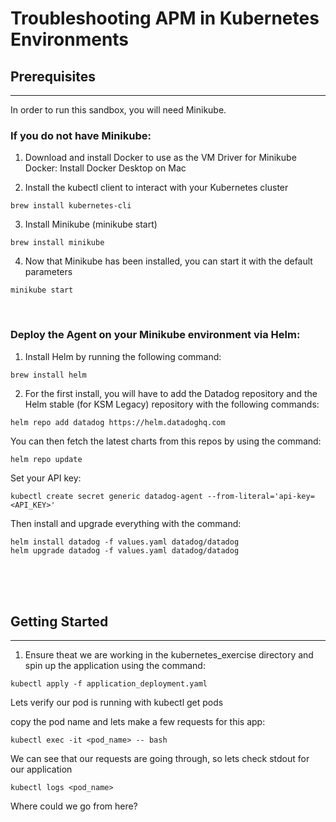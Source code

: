 # Troubleshooting APM in Kubernetes Environments

## Prerequisites
---

In order to run this sandbox, you will need Minikube.

### If you do not have Minikube:
1. Download and install Docker to use as the VM Driver for Minikube
Docker: Install Docker Desktop on Mac

2. Install the kubectl client to interact with your Kubernetes cluster

```
brew install kubernetes-cli
```
3. Install Minikube (minikube start)
```
brew install minikube
```
4. Now that Minikube has been installed, you can start it with the default parameters
```
minikube start
```
<br/> 

### Deploy the Agent on your Minikube environment via Helm:

1. Install Helm by running the following command:

```
brew install helm
```

2. For the first install, you will have to add the Datadog repository and the Helm stable (for KSM Legacy) repository with the following commands:

```
helm repo add datadog https://helm.datadoghq.com
```
You can then fetch the latest charts from this repos by using the command:

```
helm repo update
```

Set your API key: 
```
kubectl create secret generic datadog-agent --from-literal='api-key=<API_KEY>'
```

Then install and upgrade everything with the command:
```
helm install datadog -f values.yaml datadog/datadog
helm upgrade datadog -f values.yaml datadog/datadog
```

<br/> 
<br/> 
<br/> 

## Getting Started
---
1. Ensure theat we are working in the kubernetes_exercise directory and spin up the application using the command:
```
kubectl apply -f application_deployment.yaml
```

Lets verify our pod is running with kubectl get pods

copy the pod name and lets make a few requests for this app:
```
kubectl exec -it <pod_name> -- bash
```
We can see that our requests are going through, so lets check stdout for our application
```
kubectl logs <pod_name>
```

Where could we go from here?


